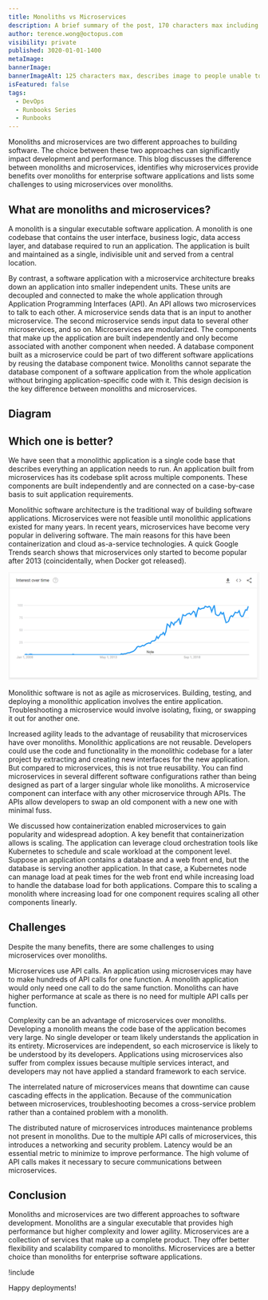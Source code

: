 ```yaml
---
title: Monoliths vs Microservices
description: A brief summary of the post, 170 characters max including spaces.
author: terence.wong@octopus.com
visibility: private
published: 3020-01-01-1400
metaImage:
bannerImage:
bannerImageAlt: 125 characters max, describes image to people unable to see it.
isFeatured: false
tags:
  - DevOps
  - Runbooks Series
  - Runbooks
---
```


<!-- see https://github.com/OctopusDeploy/blog/blob/master/tags.txt for a comprehensive list of tags -->

Monoliths and microservices are two different approaches to building software. The choice between these two approaches can significantly impact development and performance. This blog discusses the difference between monoliths and microservices, identifies why microservices provide benefits over monoliths for enterprise software applications and lists some challenges to using microservices over monoliths.

## What are monoliths and microservices?

A monolith is a singular executable software application. A monolith is one codebase that contains the user interface, business logic, data access layer, and database required to run an application. The application is built and maintained as a single, indivisible unit and served from a central location.

By contrast, a software application with a microservice architecture breaks down an application into smaller independent units. These units are decoupled and connected to make the whole application through Application Programming Interfaces (API). An API allows two microservices to talk to each other. A microservice sends data that is an input to another microservice. The second microservice sends input data to several other microservices, and so on. Microservices are modularized. The components that make up the application are built independently and only become associated with another component when needed. A database component built as a microservice could be part of two different software applications by reusing the database component twice. Monoliths cannot separate the database component of a software application from the whole application without bringing application-specific code with it. This design decision is the key difference between monoliths and microservices.

## Diagram
<!-- Placeholder Image, get design to create a Octopus Image -->

<!--![Monolith vs Microservices](monolith-vs-microservices.jpg "width=500") -->

## Which one is better?

We have seen that a monolithic application is a single code base that describes everything an application needs to run. An application built from microservices has its codebase split across multiple components. These components are built independently and are connected on a case-by-case basis to suit application requirements.

Monolithic software architecture is the traditional way of building software applications. Microservices were not feasible until monolithic applications existed for many years. In recent years, microservices have become very popular in delivering software. The main reasons for this have been containerization and cloud as-a-service technologies. A quick Google Trends search shows that microservices only started to become popular after 2013 (coincidentally, when Docker got released).

![Google Trends Microservices](google-trends-microservices.png "width=500")

Monolithic software is not as agile as microservices. Building, testing, and deploying a monolithic application involves the entire application. Troubleshooting a microservice would involve isolating, fixing, or swapping it out for another one.

Increased agility leads to the advantage of reusability that microservices have over monoliths. Monolithic applications are not reusable. Developers could use the code and functionality in the monolithic codebase for a later project by extracting and creating new interfaces for the new application. But compared to microservices, this is not true reusability. You can find microservices in several different software configurations rather than being designed as part of a larger singular whole like monoliths. A  microservice component can interface with any other microservice through APIs. The APIs allow developers to swap an old component with a new one with minimal fuss.

We discussed how containerization enabled microservices to gain popularity and widespread adoption. A key benefit that containerization allows is scaling. The application can leverage cloud orchestration tools like Kubernetes to schedule and scale workload at the component level. Suppose an application contains a database and a web front end, but the database is serving another application. In that case, a Kubernetes node can manage load at peak times for the web front end while increasing load to handle the database load for both applications. Compare this to scaling a monolith where increasing load for one component requires scaling all other components linearly.

## Challenges

Despite the many benefits, there are some challenges to using microservices over monoliths.

Microservices use API calls. An application using microservices may have to make hundreds of API calls for one function. A monolith application would only need one call to do the same function. Monoliths can have higher performance at scale as there is no need for multiple API calls per function.

Complexity can be an advantage of microservices over monoliths. Developing a monolith means the code base of the application becomes very large. No single developer or team likely understands the application in its entirety. Microservices are independent, so each microservice is likely to be understood by its developers. Applications using microservices also suffer from complex issues because multiple services interact, and developers may not have applied a standard framework to each service.

The interrelated nature of microservices means that downtime can cause cascading effects in the application. Because of the communication between microservices, troubleshooting becomes a cross-service problem rather than a contained problem with a monolith.

The distributed nature of microservices introduces maintenance problems not present in monoliths. Due to the multiple API calls of microservices, this introduces a networking and security problem. Latency would be an essential metric to minimize to improve performance. The high volume of API calls makes it necessary to secure communications between microservices.

## Conclusion

Monoliths and microservices are two different approaches to software development. Monoliths are a singular executable that provides high performance but higher complexity and lower agility. Microservices are a collection of services that make up a complete product. They offer better flexibility and scalability compared to monoliths. Microservices are a better choice than monoliths for enterprise software applications.


!include <q2-2022-newsletter-cta>

Happy deployments!
